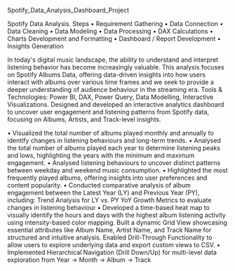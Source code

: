 Spotify_Data_Analysis_Dashboard_Project

Spotify Data Analysis.
Steps 
•	Requirement Gathering
•	Data Connection
•	Data Cleaning
•	Data Modeling
•	Data Processing
•	DAX Calculations
•	Charts Development and Formatting
•	Dashboard / Report Development
•	Insights Generation

In today's digital music landscape, the ability to understand and interpret listening behavior has become increasingly valuable. This analysis focuses on Spotify Albums Data, offering data-driven insights into how users interact with albums over various time frames and we seek to provide a deeper understanding of audience behaviour in the streaming era.
Tools & Technologies: Power BI, DAX, Power Query, Data Modelling, Interactive Visualizations.
Designed and developed an interactive analytics dashboard to uncover user engagement and listening patterns from Spotify data, focusing on Albums, Artists, and Track-level insights.

•	Visualized the total number of albums played monthly and annually to identify changes in listening behaviours and long-term trends.
•	Analysed the total number of albums played each year to determine listening peaks and lows, highlighting the years with the minimum and maximum engagement.
•	Analysed listening behaviours to uncover distinct patterns between weekday and weekend music consumption.
•	Highlighted the most frequently played albums, offering insights into user preferences and content popularity.
•	Conducted comparative analysis of album engagement between the Latest Year (LY) and Previous Year (PY), including:
                           Trend Analysis for LY vs. PY
                           YoY Growth Metrics to evaluate changes in listening behaviour
•	Developed a time-based heat map to visually identify the hours and days with the highest album listening activity using intensity-based color mapping.
Built a dynamic Grid View showcasing essential attributes like Album Name, Artist Name, and Track Name for structured and intuitive analysis.
Enabled Drill-Through Functionality to allow users to explore underlying data and export custom views to CSV.
•	Implemented Hierarchical Navigation (Drill Down/Up) for multi-level data exploration from Year → Month → Album → Track
